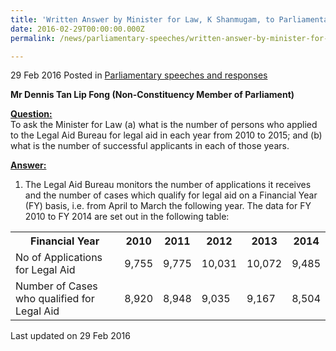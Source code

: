 ```yaml
---
title: 'Written Answer by Minister for Law, K Shanmugam, to Parliamentary Question on Applications for Legal Aid'
date: 2016-02-29T00:00:00.000Z
permalink: /news/parliamentary-speeches/written-answer-by-minister-for-law--k-shanmugam--to-parliamentar6/

---
```



29 Feb 2016 Posted in [Parliamentary speeches and responses](/news/parliamentary-speeches) 

**Mr Dennis Tan Lip Fong (Non-Constituency Member of Parliament)**

**<u>Question:</u>**  
To ask the Minister for Law (a) what is the number of persons who applied to the Legal Aid Bureau for legal aid in each year from 2010 to 2015; and (b) what is the number of successful applicants in each of those years. 


**<u>Answer:</u>**  
1. The Legal Aid Bureau monitors the number of applications it receives and the number of cases which qualify for legal aid on a Financial Year (FY) basis, i.e. from April to March the following year. The data for FY 2010 to FY 2014 are set out in the following table:

<table class="table-h">
<tr>
<th>Financial Year</th>
<th>2010</th>
<th>2011</th>
<th>2012</th>
<th>2013</th>
<th>2014</th>
</tr>
<tr>
<td>No of Applications for Legal Aid</td>
<td>9,755</td>
<td>
9,775</td>
<td>
10,031</td>
<td>10,072</td>
<td>9,485</td>
</tr>
<tr>
<td>Number of Cases who qualified for Legal Aid</td>
<td>8,920</td>
<td>8,948</td>
<td>9,035</td>
<td>9,167</td>
<td>8,504</td>
</tr>
</table>


<p class="right-side-updated">Last updated on 29 Feb 2016</p> 








